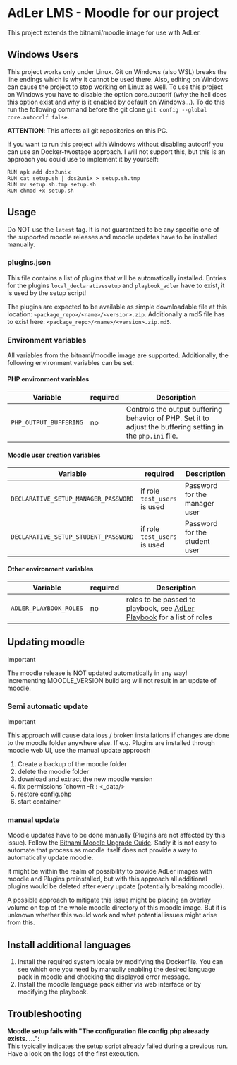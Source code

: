 # AdLer LMS - Moodle for our project

This project extends the bitnami/moodle image for use with AdLer.

## Windows Users

This project works only under Linux.
Git on Windows (also WSL) breaks the line endings which is why it cannot be used there.
Also, editing on Windows can cause the project to stop working on Linux as well.
To use this project on Windows you have to disable the option core.autocrlf
(why the hell does this option exist and why is it enabled by default on Windows...).
To do this run the following command before the git clone `git config --global core.autocrlf false`.

**ATTENTION**: This affects all git repositories on this PC.

If you want to run this project with Windows without disabling autocrlf you can use an Docker-twostage approach.
I will not support this, but this is an approach you could use to implement it by yourself:

```
RUN apk add dos2unix
RUN cat setup.sh | dos2unix > setup.sh.tmp
RUN mv setup.sh.tmp setup.sh
RUN chmod +x setup.sh
```

## Usage
Do NOT use the `latest` tag. It is not guaranteed to be any specific one of the supported moodle releases and moodle
updates have to be installed manually.

### plugins.json
This file contains a list of plugins that will be automatically installed. Entries for the plugins `local_declarativesetup` and `playbook_adler` have to exist, it is used by the setup script!

The plugins are expected to be available as simple downloadable file at this location: `<package_repo>/<name>/<version>.zip`. Additionally a md5 file has to exist here: `<package_repo>/<name>/<version>.zip.md5`.



### Environment variables

All variables from the bitnami/moodle image are supported. Additionally, the following environment variables can be set:

#### PHP environment variables

| Variable               | required | Description                                                                                                  |
|------------------------|----------|--------------------------------------------------------------------------------------------------------------|
| `PHP_OUTPUT_BUFFERING` | no       | Controls the output buffering behavior of PHP. Set it to adjust the buffering setting in the `php.ini` file. |

#### Moodle user creation variables

| Variable                             | required                     | Description                   |
|--------------------------------------|------------------------------|-------------------------------|
| `DECLARATIVE_SETUP_MANAGER_PASSWORD` | if role `test_users` is used | Password for the manager user |
| `DECLARATIVE_SETUP_STUDENT_PASSWORD` | if role `test_users` is used | Password for the student user |

#### Other environment variables

| Variable               | required | Description                                                                                                                           |
|------------------------|----------|---------------------------------------------------------------------------------------------------------------------------------------|
| `ADLER_PLAYBOOK_ROLES` | no       | roles to be passed to playbook, see [AdLer Playbook](https://github.com/ProjektAdLer/MoodlePlugin-playbook_adler) for a list of roles |


## Updating moodle

> [!IMPORTANT]  
> The moodle release is NOT updated automatically in any way! \
> Incrementing MOODLE_VERSION build arg will not result in an update of moodle.

### Semi automatic update

> [!IMPORTANT] 
> This approach will cause data loss / broken installations if changes are done to the moodle folder anywhere else.
> If e.g. Plugins are installed through moodle web UI, use the manual update approach

1) Create a backup of the moodle folder
2) delete the moodle folder
3) download and extract the new moodle version
4) fix permissions `chown -R <user>:<group> <_data/>
4) restore config.php
5) start container


### manual update

Moodle updates have to be done manually (Plugins are not affected by this issue).
Follow the [Bitnami Moodle Upgrade Guide](https://docs.bitnami.com/aws/apps/moodle/administration/upgrade/).
Sadly it is not easy to automate that process as moodle itself does not provide a way to automatically update moodle.

It might be within the realm of possibility to provide AdLer images with moodle and Plugins preinstalled,
but with this approach all additional plugins would be deleted after every update (potentially breaking moodle).

A possible approach to mitigate this issue might be placing an overlay volume on top of the whole moodle directory of
this
moodle image. But it is unknown whether this would work and what potential issues might arise from this.

## Install additional languages

1) Install the required system locale by modifying the Dockerfile. You can see which one you need by manually enabling
   the desired
   language pack in moodle and checking the displayed error message.
2) Install the moodle language pack either via web interface or by modifying the playbook.

## Troubleshooting

**Moodle setup fails with "The configuration file config.php alreaady exists. ...":** \
This typically indicates the setup script already failed during a previous run. Have a look on the logs of the first
execution. 
